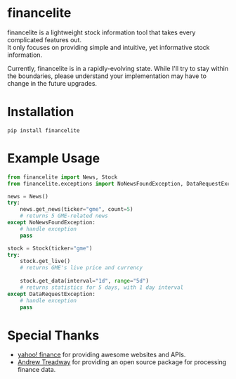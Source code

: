 # financelite
financelite is a lightweight stock information tool that takes every complicated features out.  
It only focuses on providing simple and intuitive, yet informative stock information.  

Currently, financelite is in a rapidly-evolving state. While I'll try to stay within the boundaries,
please understand your implementation may have to change in the future upgrades.

# Installation
`pip install financelite`

# Example Usage

```python
from financelite import News, Stock
from financelite.exceptions import NoNewsFoundException, DataRequestException

news = News()
try:
    news.get_news(ticker="gme", count=5)
    # returns 5 GME-related news
except NoNewsFoundException:
    # handle exception
    pass

stock = Stock(ticker="gme")
try:
    stock.get_live()
    # returns GME's live price and currency
    
    stock.get_data(interval="1d", range="5d")
    # returns statistics for 5 days, with 1 day interval
except DataRequestException:
    # handle exception
    pass
```

# Special Thanks
* [yahoo! finance](https://finance.yahoo.com/) for providing awesome websites and APIs.
* [Andrew Treadway](https://github.com/atreadw1492) for providing an open source package for processing finance data.